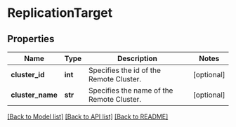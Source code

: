 # ReplicationTarget

## Properties
Name | Type | Description | Notes
------------ | ------------- | ------------- | -------------
**cluster_id** | **int** | Specifies the id of the Remote Cluster. | [optional] 
**cluster_name** | **str** | Specifies the name of the Remote Cluster. | [optional] 

[[Back to Model list]](../README.md#documentation-for-models) [[Back to API list]](../README.md#documentation-for-api-endpoints) [[Back to README]](../README.md)


